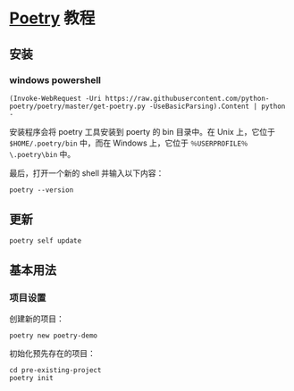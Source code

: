 # [Poetry](https://python-poetry.org/) 教程

## 安装

### windows powershell

```shell
(Invoke-WebRequest -Uri https://raw.githubusercontent.com/python-poetry/poetry/master/get-poetry.py -UseBasicParsing).Content | python -
```

安装程序会将 poetry 工具安装到 poerty 的 bin 目录中。在 Unix 上，它位于 `$HOME/.poetry/bin` 中，而在 Windows 上，它位于 `％USERPROFILE％\.poetry\bin` 中。

最后，打开一个新的 shell 并输入以下内容：

```shell
poetry --version
```

## 更新

```shell
poetry self update
```

## 基本用法

### 项目设置

创建新的项目：

```shell
poetry new poetry-demo
```

初始化预先存在的项目：

```shell
cd pre-existing-project
poetry init
```

